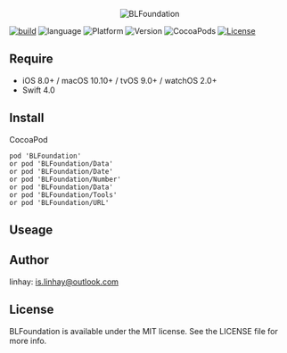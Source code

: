 <p align="center">
<img src="https://raw.githubusercontent.com/linhay/BLFoundation/master/Screenshot/logo.png" alt="BLFoundation" title="BLFoundation"/>
</p>

[![build](https://travis-ci.org/linhay/BLFoundation.svg?branch=master)](https://travis-ci.org/BLFoundation/BLFoundation)
![language](https://img.shields.io/badge/language-swift-orange.svg)
![Platform](https://img.shields.io/cocoapods/p/BLFoundation.svg?style=flat)
![Version](https://img.shields.io/cocoapods/v/BLFoundation.svg?style=flat)
![CocoaPods](https://img.shields.io/badge/CocoaPods-supported-brightgreen.svg)
[![License](http://img.shields.io/badge/license-MIT-lightgrey.svg?style=flat)](http://mit-license.org)

## Require

- iOS 8.0+ / macOS 10.10+ / tvOS 9.0+ / watchOS 2.0+
- Swift 4.0

## Install

CocoaPod

```
pod 'BLFoundation'
or pod 'BLFoundation/Data'
or pod 'BLFoundation/Date'
or pod 'BLFoundation/Number'
or pod 'BLFoundation/Data'
or pod 'BLFoundation/Tools'
or pod 'BLFoundation/URL'
```

## Useage



## Author

linhay: is.linhay@outlook.com

## License

BLFoundation is available under the MIT license. See the LICENSE file for more info.
